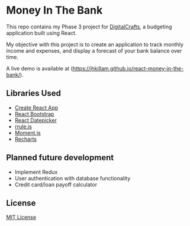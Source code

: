 

# Money In The Bank

This repo contains my Phase 3 project for [DigitalCrafts](https://www.digitalcrafts.com), a budgeting application built using React. 

My objective with this project is to create an application to track monthly income and expenses, and display a forecast of your bank balance over time. 

A live demo is available at (https://jhkillam.github.io/react-money-in-the-bank/).

## Libraries Used

* [Create React App](https://github.com/facebook/create-react-app)
* [React Bootstrap](https://react-bootstrap.github.io/)
* [React Datepicker](https://reactdatepicker.com/)
* [rrule.js](https://github.com/jakubroztocil/rrule)
* [Moment.js](https://momentjs.com/)
* [Recharts](http://recharts.org/)

## Planned future development

* Implement Redux
* User authentication with database functionality
* Credit card/loan payoff calculator

## License

[MIT License](LICENSE.md)
